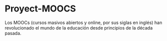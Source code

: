 # Proyect-MOOCS
Los MOOCs (cursos masivos abiertos y online, por sus siglas en inglés) han revolucionado el mundo de la educación desde principios de la década pasada.
